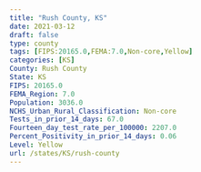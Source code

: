 ```yaml
---
title: "Rush County, KS"
date: 2021-03-12
draft: false
type: county
tags: [FIPS:20165.0,FEMA:7.0,Non-core,Yellow]
categories: [KS]
County: Rush County
State: KS
FIPS: 20165.0
FEMA_Region: 7.0
Population: 3036.0
NCHS_Urban_Rural_Classification: Non-core
Tests_in_prior_14_days: 67.0
Fourteen_day_test_rate_per_100000: 2207.0
Percent_Positivity_in_prior_14_days: 0.06
Level: Yellow
url: /states/KS/rush-county
---
```



